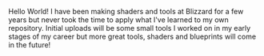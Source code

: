 Hello World! I have been making shaders and tools at Blizzard for a few years but never took the time to apply what I've learned to my own repository. Initial uploads will be some small tools I worked on in my early stages of my career but more great tools, shaders and blueprints will come in the future! 
